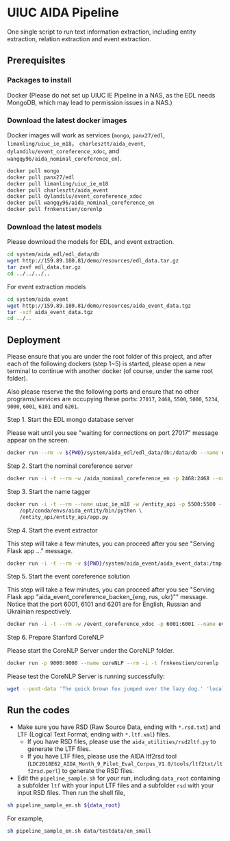 # UIUC AIDA Pipeline
One single script to run text information extraction, including entity extraction, relation extraction and event extraction.

## Prerequisites
### Packages to install
Docker (Please do not set up UIUC IE Pipeline in a NAS, as the EDL needs MongoDB, which may lead to permission issues in a NAS.)

### Download the latest docker images
Docker images will work as services (`mongo`, `panx27/edl`, `limanling/uiuc_ie_m18`， `charlesztt/aida_event`,  `dylandilu/event_coreference_xdoc`, and `wangqy96/aida_nominal_coreference_en`).
```bash
docker pull mongo
docker pull panx27/edl
docker pull limanling/uiuc_ie_m18
docker pull charlesztt/aida_event
docker pull dylandilu/event_coreference_xdoc
docker pull wangqy96/aida_nominal_coreference_en
docker pull frnkenstien/corenlp
```

### Download the latest models
Please download the models for EDL, and event extraction.

<!--docker run --rm -v ${PWD}/system/aida_edl/edl_data:/tmp_db -i -t limanling/uiuc_ie_m18 cp -r /data/. /tmp_db-->

```bash
cd system/aida_edl/edl_data/db
wget http://159.89.180.81/demo/resources/edl_data.tar.gz
tar zxvf edl_data.tar.gz
cd ../../../..
```

<!--docker run --rm -v ${PWD}/system/aida_event/aida_event_data:/tmp_event -i -t limanling/uiuc_ie_m18 cp -r / /tmp_event-->

For event extraction models
```bash
cd system/aida_event
wget http://159.89.180.81/demo/resources/aida_event_data.tgz
tar -xzf aida_event_data.tgz
cd ../..
```

## Deployment
Please ensure that you are under the root folder of this project, and after each of the following dockers (step 1~5) is started, please open a new terminal to continue with another docker (of course, under the same root folder).

Also please reserve the the following ports and ensure that no other programs/services are occupying these ports: `27017`, `2468`, `5500`, `5000`, `5234`, `9000`, `6001`, `6101` and `6201`.

Step 1. Start the EDL mongo database server

Please wait until you see "waiting for connections on port 27017" message appear on the screen.

```bash
docker run --rm -v ${PWD}/system/aida_edl/edl_data/db:/data/db --name db mongo
```

Step 2. Start the nominal coreference server
```bash
docker run -i -t --rm -w /aida_nominal_coreference_en -p 2468:2468 --name nominal_coreference wangqy96/aida_nominal_coreference_en python nominal_backend.py
```

Step 3. Start the name tagger
```bash
docker run -i -t --rm --name uiuc_ie_m18 -w /entity_api -p 5500:5500 --name edl limanling/uiuc_ie_m18 \
    /opt/conda/envs/aida_entity/bin/python \
    /entity_api/entity_api/app.py
```

Step 4. Start the event extractor

This step will take a few minutes, you can proceed after you see "Serving Flask app ..." message.
```bash
docker run -i -t --rm -v ${PWD}/system/aida_event/aida_event_data:/tmp -w /aida_event -p 5234:5234 --name event charlesztt/aida_event python gail_event.py
```

Step 5. Start the event coreference solution

This step will take a few minutes, you can proceed after you see "Serving Flask app "aida_event_coreference_backen_{eng, rus, ukr}"" message. Notice that the port 6001, 6101 and 6201 are for English, Russian and Ukrainian respectively.
```bash
docker run -i -t --rm -w /event_coreference_xdoc -p 6001:6001 --name event_coreference dylandilu/event_coreference_xdoc python aida_event_coreference_backen_eng.py
```

Step 6. Prepare Stanford CoreNLP

Please start the CoreNLP Server under the CoreNLP folder.
```bash
docker run -p 9000:9000 --name coreNLP --rm -i -t frnkenstien/corenlp
```
Please test the CoreNLP Server is running successfully:
```bash
wget --post-data 'The quick brown fox jumped over the lazy dog.' 'localhost:9000/?properties={"annotators":"tokenize,ssplit,pos,lemma,ner,regexner,depparse,entitymentions","outputFormat":"json"}'
```

## Run the codes
* Make sure you have RSD (Raw Source Data, ending with `*.rsd.txt`) and LTF (Logical Text Format, ending with `*.ltf.xml`) files. 
	* If you have RSD files, please use the `aida_utilities/rsd2ltf.py` to generate the LTF files. 
	* If you have LTF files, please use the AIDA ltf2rsd tool (`LDC2018E62_AIDA_Month_9_Pilot_Eval_Corpus_V1.0/tools/ltf2txt/ltf2rsd.perl`) to generate the RSD files. 
* Edit the `pipeline_sample.sh` for your run, including `data_root` containing a subfolder `ltf` with your input LTF files and a subfolder `rsd` with your input RSD files. Then run the shell file, 
```bash
sh pipeline_sample_en.sh ${data_root}
```
For example,
```bash
sh pipeline_sample_en.sh data/testdata/en_small
```
<!--
For each raw document `doc_id.ltf.xml` and `doc_id.rsd.txt`, there will be a RDF format KB `doc_id.ttl` generated. If the final *.ttl files needs to be renamed, please provide the mapping file between the raw_id and rename_id as a second parameter, and the raw_id_column as the third parameter, rename_id_column as the fourth parameter. For example, in AIDA project, each file can be mapped a parent file. The final *.ttl files should be renamed to parent_file_id, whereas the raw document is named by child_file_id. 
```bash
sh pipeline_sample.sh ${data_root} ${parent_child_mapping_tab} ${child_column} ${parent_column}
```
-->
